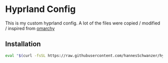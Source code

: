 # Hyprland Config
This is my custom hyprland config. A lot of the files were copied / modified / inspired from [omarchy](https://github.com/basecamp/omarchy)

## Installation
```sh
eval "$(curl -fsSL https://raw.githubusercontent.com/hannesSchwanzer/hyprland-config/refs/heads/main/install-directly.sh)"
```

